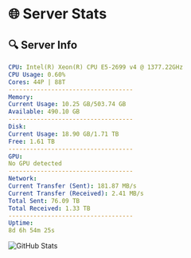 # 🌐 Server Stats
## 🔍 Server Info
```yaml
CPU: Intel(R) Xeon(R) CPU E5-2699 v4 @ 1377.22GHz
CPU Usage: 0.60%
Cores: 44P | 88T
-----------------------------------
Memory:
Current Usage: 10.25 GB/503.74 GB
Available: 490.10 GB
-----------------------------------
Disk:
Current Usage: 18.90 GB/1.71 TB
Free: 1.61 TB
-----------------------------------
GPU:
No GPU detected
-----------------------------------
Network:
Current Transfer (Sent): 181.87 MB/s
Current Transfer (Received): 2.41 MB/s
Total Sent: 76.09 TB
Total Received: 1.33 TB
-----------------------------------
Uptime:
8d 6h 54m 25s
```
![GitHub Stats](https://img.shields.io/badge/Updated-2025-02-16_05:37:43-blue)